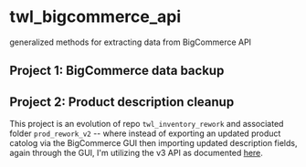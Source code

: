 # twl_bigcommerce_api
generalized methods for extracting data from BigCommerce API


## Project 1: BigCommerce data backup

## Project 2: Product description cleanup
This project is an evolution of repo `twl_inventory_rework` and associated folder `prod_rework_v2` -- where instead of exporting an updated product catolog via the BigCommerce GUI then importing updated description fields, again through the GUI, I'm utilizing the v3 API as documented [here](<add_link>).